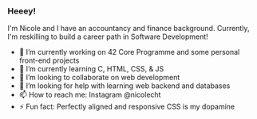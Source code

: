 ### Heeey!

I'm Nicole and I have an accountancy and finance background.
Currently, I'm reskilling to build a career path in Software Development!

- 🔭 I’m currently working on 42 Core Programme and some personal front-end projects
- 🌱 I’m currently learning C, HTML, CSS, & JS
- 👯 I’m looking to collaborate on web development
- 🤔 I’m looking for help with learning web backend and databases 
- 📫 How to reach me: Instagram @nicolecht
- ⚡ Fun fact: Perfectly aligned and responsive CSS is my dopamine
